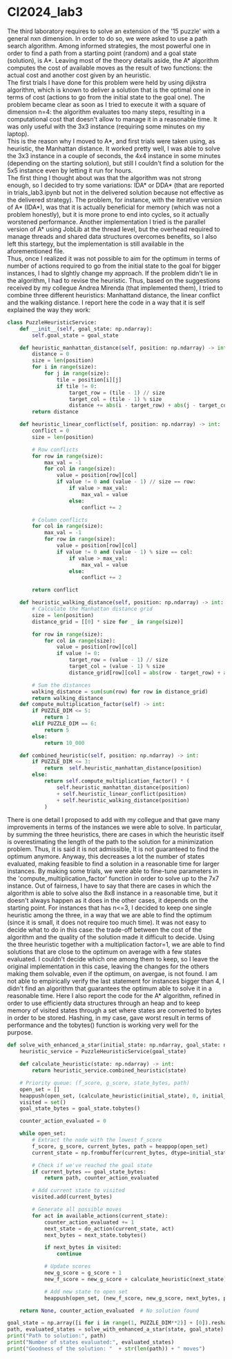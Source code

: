 # CI2024_lab3
The third laboratory requires to solve an extension of the '15 puzzle' with a general nxn dimension. In order to do so, we were asked to use a path search algorithm. Among informed strategies, the most powerful one in order to find a path from a starting point (random) and a goal state (solution), is A*. Leaving most of the theory details aside, the A* algorithm computes the cost of available moves as the result of two functions: the actual cost and another cost given by an heuristic.   
The first trials I have done for this problem were held by using dijkstra algorithm, which is known to deliver a solution that is the optimal one in terms of cost (actions to go from the initial state to the goal one). The problem became clear as soon as I tried to execute it with a square of dimension n=4: the algorithm evaluates too many steps, resulting in a computational cost that doesn't allow to manage it in a reasonable time. It was only useful with the 3x3 instance (requiring some minutes on my laptop).  
This is the reason why I moved to A*, and first trials were taken using, as heuristic, the Manhattan distance. It worked pretty well, I was able to solve the 3x3 instance in a couple of seconds, the 4x4 instance in some minutes (depending on the starting solution), but still I couldn't find a solution for the 5x5 instance even by letting it run for hours.   
The first thing I thought about was that the algorithm was not strong enough, so I decided to try some variations: IDA* or DDA* (that are reported in trials_lab3.ipynb but not in the delivered solution because not effective as the delivered strategy). The problem, for instance, with the iterative version of A* (IDA*), was that it is actually beneficial for memory (which was not a problem honestly), but it is more prone to end into cycles, so it actually worstened performance. Another implementation I tried is the parallel version of A* using JobLib at the thread level, but the overhead required to manage threads and shared data structures overcomes benefits, so I also left this startegy, but the implementation is still available in the aforementioned file.      
Thus, once I realized it was not possible to aim for the optimum in terms of number of actions required to go from the initial state to the goal for bigger instances, I had to slghtly change my approach. If the problem didn't lie in the algorithm, I had to revise the heuristic. Thus, based on the suggestions received by my collegue Andrea Mirenda (that implemented them), I tried to combine three different heuristics: Manhattand distance, the linear conflict and the walking distance. I report here the code in a way that it is self explained the way they work:
```python
class PuzzleHeuristicService:
    def __init__(self, goal_state: np.ndarray):
        self.goal_state = goal_state

    def heuristic_manhattan_distance(self, position: np.ndarray) -> int:
        distance = 0
        size = len(position)
        for i in range(size):
            for j in range(size):
                tile = position[i][j]
                if tile != 0:
                    target_row = (tile - 1) // size
                    target_col = (tile - 1) % size
                    distance += abs(i - target_row) + abs(j - target_col)
        return distance

    def heuristic_linear_conflict(self, position: np.ndarray) -> int:
        conflict = 0
        size = len(position)

        # Row conflicts
        for row in range(size):
            max_val = -1
            for col in range(size):
                value = position[row][col]
                if value != 0 and (value - 1) // size == row:
                    if value > max_val:
                        max_val = value
                    else:
                        conflict += 2

        # Column conflicts
        for col in range(size):
            max_val = -1
            for row in range(size):
                value = position[row][col]
                if value != 0 and (value - 1) % size == col:
                    if value > max_val:
                        max_val = value
                    else:
                        conflict += 2

        return conflict

    def heuristic_walking_distance(self, position: np.ndarray) -> int:
        # Calculate the Manhattan distance grid
        size = len(position)
        distance_grid = [[0] * size for _ in range(size)]

        for row in range(size):
            for col in range(size):
                value = position[row][col]
                if value != 0:
                    target_row = (value - 1) // size
                    target_col = (value - 1) % size
                    distance_grid[row][col] = abs(row - target_row) + abs(col - target_col)

        # Sum the distances
        walking_distance = sum(sum(row) for row in distance_grid)
        return walking_distance
    def compute_multiplication_factor(self) -> int:
        if PUZZLE_DIM <= 5:
            return 1
        elif PUZZLE_DIM == 6:
            return 5
        else:
            return 10_000

    def combined_heuristic(self, position: np.ndarray) -> int:
        if PUZZLE_DIM <= 3:
            return  self.heuristic_manhattan_distance(position)
        else:
            return self.compute_multiplication_factor() * (
                self.heuristic_manhattan_distance(position)
                + self.heuristic_linear_conflict(position)
                + self.heuristic_walking_distance(position)
            )
```  
There is one detail I proposed to add with my collegue and that gave many improvements in terms of the instances we were able to solve. In particular, by summing the three heuristics, there are cases in which the heuristic itself is overestimating the length of the path to the solution for a minimization problem. Thus, it is said it is not admissible, It is not guaranteed to find the optimum anymore. Anyway, this decreases a lot the number of states evaluated, making feasible to find a solution in a reasonable time for larger instances. By making some trials, we were able to fine-tune parameters in the 'compute_multiplication_factor' function in order to solve up to the 7x7 instance. Out of fairness, I have to say that there are cases in which the algorithm is able to solve also the 8x8 instance in a reasonable time, but it doesn't always happen as it does in the other cases, it depends on the starting point. For instances that has n<=3, I decided to keep one single heuristic among the three, in a way that we are able to find the optimum (since it is small, it does not require too much time). It was not easy to decide what to do in this case: the trade-off between the cost of the algorithm and the quality of the solution made it difficult to decide. Using the three heuristic together with a multiplication factor=1, we are able to find solutions that are close to the optimum on average with a few states evaluated. I couldn't decide which one among them to keep, so I leave the original implementation in this case, leaving the changes for the others making them solvable, even if the optimum, on avergae, is not found. I am not able to empirically verify the last statement for instances bigger than 4, I didn't find an algorithm that guarantees the optimum able to solve it in a reasonable time. Here I also report the code for the A* algorithm, refined in order to use efficiently data structures through an heap and to keep memory of visited states through a set where states are converted to bytes in order to be stored. Hashing, in my case, gave worst result in terms of performance and the tobytes() function is working very well for the purpose. 
```python
def solve_with_enhanced_a_star(initial_state: np.ndarray, goal_state: np.ndarray) -> tuple[list, int]:
    heuristic_service = PuzzleHeuristicService(goal_state)

    def calculate_heuristic(state: np.ndarray) -> int:
        return heuristic_service.combined_heuristic(state)

    # Priority queue: (f_score, g_score, state_bytes, path)
    open_set = []
    heappush(open_set, (calculate_heuristic(initial_state), 0, initial_state.tobytes(), []))
    visited = set()
    goal_state_bytes = goal_state.tobytes()

    counter_action_evaluated = 0

    while open_set:
        # Extract the node with the lowest f_score
        f_score, g_score, current_bytes, path = heappop(open_set)
        current_state = np.frombuffer(current_bytes, dtype=initial_state.dtype).reshape(initial_state.shape)

        # Check if we've reached the goal state
        if current_bytes == goal_state_bytes:
            return path, counter_action_evaluated

        # Add current state to visited
        visited.add(current_bytes)

        # Generate all possible moves
        for act in available_actions(current_state):
            counter_action_evaluated += 1
            next_state = do_action(current_state, act)
            next_bytes = next_state.tobytes()

            if next_bytes in visited:
                continue

            # Update scores
            new_g_score = g_score + 1
            new_f_score = new_g_score + calculate_heuristic(next_state)

            # Add new state to open set
            heappush(open_set, (new_f_score, new_g_score, next_bytes, path + [act]))

    return None, counter_action_evaluated  # No solution found

goal_state = np.array([i for i in range(1, PUZZLE_DIM**2)] + [0]).reshape((PUZZLE_DIM, PUZZLE_DIM))
path, evaluated_states = solve_with_enhanced_a_star(state, goal_state)
print("Path to solution:", path)
print("Number of states evaluated:", evaluated_states)
print("Goodness of the solution: "  + str(len(path)) + " moves")
```  
